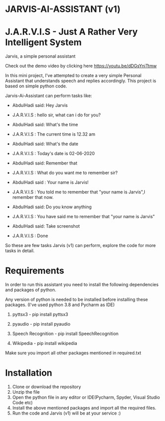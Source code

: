 # JARVIS-AI-ASSISTANT (v1)
# J.A.R.V.I.S - Just A Rather Very Intelligent System
Jarvis, a simple personal assistant

Check out the demo video by clicking here 
https://youtu.be/dDGsYniTtmw


In this mini project, I've attempted to create a very simple Personal Assistant that understands speech and replies accordingly. This project is based on simple python code.

Jarvis-Ai-Assistant can perform tasks like:


* AbdulHadi said: Hey Jarvis

* J.A.R.V.I.S :  hello sir, what can i do for you?


* AbdulHadi said: What's the time

* J.A.R.V.I.S :  The current time is 12.32 am


* AbdulHadi said: What's the date

* J.A.R.V.I.S :  Today's date is 02-06-2020


* AbdulHadi said: Remember that

* J.A.R.V.I.S :  What do you want me to remember sir?

* AbdulHadi said : Your name is Jarvis!

* J.A.R.V.I.S :  You told me to remember that "your name is Jarvis",I remember that now.

* AbdulHadi said: Do you know anything

* J.A.R.V.I.S : You have said me to remember that "your name is Jarvis"

* AbdulHadi said: Take screenshot

* J.A.R.V.I.S : Done

So these are few tasks Jarvis (v1) can perform, explore the code for more tasks in detail.



# Requirements

In order to run this assistant you need to install the following dependencies and packages of python.

Any version of python is needed to be installed before installing these packages.
(I've used python 3.8 and Pycharm as IDE)

1. pyttsx3 - pip install pyttsx3

2. pyaudio - pip install pyaudio

3. Speech Recognition - pip install SpeechRecognition

4. Wikipedia - pip install wikipedia

Make sure you import all other packages mentioned in required.txt

# Installation

1. Clone or download the repository
2. Unzip the file 
3. Open the python file in any editor or IDE(Pycharm, Spyder, Visual Studio Code etc)
4. Install the above mentioned packages and import all the required files.
5. Run the code and Jarvis (v1) will be at your service :)

